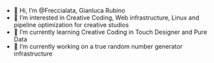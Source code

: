 - 👋 Hi, I’m @Freccialata, Gianluca Rubino
- 👀 I’m interested in Creative Coding, Web infrastructure, Linux and pipeline optimization for creative studios
- 🌱 I’m currently learning Creative Coding in Touch Designer and Pure Data
- 💞️ I’m currently working on a true random number generator infrastructure
<!--- 📫 reach me... --->

<!---
Freccialata/Freccialata is a ✨ special ✨ repository because its `README.md` (this file) appears on your GitHub profile.
You can click the Preview link to take a look at your changes.
--->
